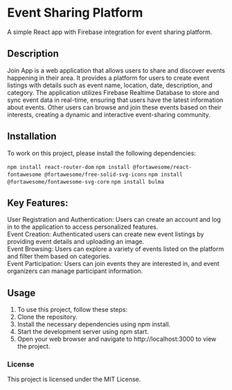 # Event Sharing Platform
A simple React app with Firebase integration for event sharing platform.

<h2>Description</h2>

Join App is a web application that allows users to share and discover events happening in their area. It provides a platform for users to create event listings with details such as event name, location, date, description, and category. The application utilizes Firebase Realtime Database to store and sync event data in real-time, ensuring that users have the latest information about events. Other users can browse and join these events based on their interests, creating a dynamic and interactive event-sharing community.

<h2>Installation</h2>

To work on this project, please install the following dependencies:

```npm install react-router-dom```
```npm install @fortawesome/react-fontawesome @fortawesome/free-solid-svg-icons```
```npm install @fortawesome/fontawesome-svg-core```
```npm install bulma```

<h2>Key Features:</h2>

User Registration and Authentication: Users can create an account and log in to the application to access personalized features.<br>
Event Creation: Authenticated users can create new event listings by providing event details and uploading an image.<br>
Event Browsing: Users can explore a variety of events listed on the platform and filter them based on categories.<br>
Event Participation: Users can join events they are interested in, and event organizers can manage participant information.<br>

<h2>Usage</h2>

1. To use this project, follow these steps:<br>
2. Clone the repository.<br>
3. Install the necessary dependencies using npm install.<br>
4. Start the development server using npm start.<br>
5. Open your web browser and navigate to http://localhost:3000 to view the project.<br>

### License
This project is licensed under the MIT License.
